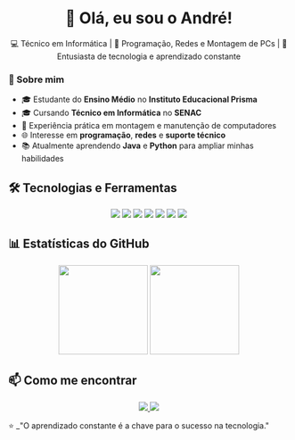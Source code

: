 <h1 align="center">👋 Olá, eu sou o André!</h1>


<p align="center">
💻 Técnico em Informática | 📌 Programação, Redes e Montagem de PCs | 🚀 Entusiasta de tecnologia e aprendizado constante
</p>

### 📖 Sobre mim
- 🎓 Estudante do **Ensino Médio** no **Instituto Educacional Prisma**
- 🎓 Cursando **Técnico em Informática** no **SENAC**
- 🔧 Experiência prática em montagem e manutenção de computadores
- 🌐 Interesse em **programação**, **redes** e **suporte técnico**
- 📚 Atualmente aprendendo **Java** e **Python** para ampliar minhas habilidades


## 🛠️ Tecnologias e Ferramentas
<p align="center">
  <img src="https://img.shields.io/badge/HTML5-E34F26?style=for-the-badge&logo=html5&logoColor=white" />
  <img src="https://img.shields.io/badge/CSS3-1572B6?style=for-the-badge&logo=css3&logoColor=white" />
  <img src="https://img.shields.io/badge/Java-007396?style=for-the-badge&logo=java&logoColor=white" />
  <img src="https://img.shields.io/badge/Python-3776AB?style=for-the-badge&logo=python&logoColor=white" />
  <img src="https://img.shields.io/badge/Linux-FCC624?style=for-the-badge&logo=linux&logoColor=black" />
  <img src="https://img.shields.io/badge/Windows-0078D6?style=for-the-badge&logo=windows&logoColor=white" />
  <img src="https://img.shields.io/badge/Git-F05032?style=for-the-badge&logo=git&logoColor=white" />
</p>


## 📊 Estatísticas do GitHub
<p align="center">
  <img height="160em" src="https://github-readme-stats.vercel.app/api?username=AndreNorte7&show_icons=true&theme=tokyonight&count_private=true" />
  <img height="160em" src="https://github-readme-stats.vercel.app/api/top-langs/?username=AndreNorte7&layout=compact&theme=tokyonight" />
</p>


## 📫 Como me encontrar
<p align="center">
  <a href="mailto:herrydenger92@gmail.com">
    <img src="https://img.shields.io/badge/Email-herrydenger92%40gmail.com-red?style=for-the-badge&logo=gmail&logoColor=white" />
  </a>
  <a href="https://github.com/AndreNorte7">
    <img src="https://img.shields.io/badge/GitHub-AndreNorte7-black?style=for-the-badge&logo=github&logoColor=white" />
  </a>
</p>


⭐ _"O aprendizado constante é a chave para o sucesso na tecnologia."
